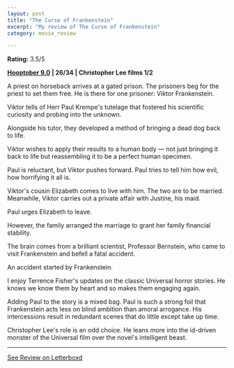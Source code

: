 ```yaml
---
layout: post
title: "The Curse of Frankenstein"
excerpt: "My review of The Curse of Frankenstein"
category: movie_review

---
```


**Rating:** 3.5/5

<b><a href="https://letterboxd.com/blrobin2/list/hooptober-90-retroactive/detail/">Hooptober 9.0</a> | 26/34 | Christopher Lee films 1/2</b>

A priest on horseback arrives at a gated prison. The prisoners beg for the priest to set them free. He is there for one prisoner: Viktor Frankenstein.

Viktor tells of Herr Paul Krempe's tutelage that fostered his scientific curiosity and probing into the unknown.

Alongside his tutor, they developed a method of bringing a dead dog back to life.

Viktor wishes to apply their results to a human body — not just bringing it back to life but reassembling it to be a perfect human specimen.

Paul is reluctant, but Viktor pushes forward. Paul tries to tell him how evil, how horrifying it all is.

Viktor's cousin Elizabeth comes to live with him. The two are to be married. Meanwhile, Viktor carries out a private affair with Justine, his maid.

Paul urges Elizabeth to leave.

However, the family arranged the marriage to grant her family financial stability.

The brain comes from a brilliant scientist, Professor Bernstein, who came to visit Frankenstein and befell a fatal accident.

An accident started by Frankenstein.

I enjoy Terrence Fisher's updates on the classic Universal horror stories. He knows we know them by heart and so makes them engaging again.

Adding Paul to the story is a mixed bag. Paul is such a strong foil that Frankenstein acts less on blind ambition than amoral arrogance. His intercessions result in redundant scenes that do little except take up time.

Christopher Lee's role is an odd choice. He leans more into the id-driven monster of the Universal film over the novel's intelligent beast.

<hr>

[See Review on Letterboxd](https://boxd.it/5dgkzp)
